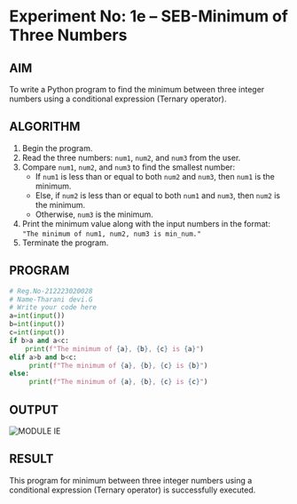 # Experiment No: 1e – SEB-Minimum of Three Numbers

## AIM  
To write a Python program to find the minimum between three integer numbers using a conditional expression (Ternary operator).

## ALGORITHM  
1. Begin the program.  
2. Read the three numbers: `num1`, `num2`, and `num3` from the user.  
3. Compare `num1`, `num2`, and `num3` to find the smallest number:  
   - If `num1` is less than or equal to both `num2` and `num3`, then `num1` is the minimum.  
   - Else, if `num2` is less than or equal to both `num1` and `num3`, then `num2` is the minimum.  
   - Otherwise, `num3` is the minimum.  
4. Print the minimum value along with the input numbers in the format:  
   `"The minimum of num1, num2, num3 is min_num."`  
5. Terminate the program.

## PROGRAM
```python
# Reg.No-212223020028
# Name-Tharani devi.G
# Write your code here
a=int(input())
b=int(input())
c=int(input())
if b>a and a<c:
    print(f"The minimum of {a}, {b}, {c} is {a}")
elif a>b and b<c:
     print(f"The minimum of {a}, {b}, {c} is {b}")
else:
     print(f"The minimum of {a}, {b}, {c} is {c}")
```
## OUTPUT
![MODULE IE](https://github.com/user-attachments/assets/8eda279a-a3e8-4c32-a3e4-2fdcba143f07)

## RESULT
This program for minimum between three integer numbers using a conditional expression (Ternary operator) is successfully executed.
